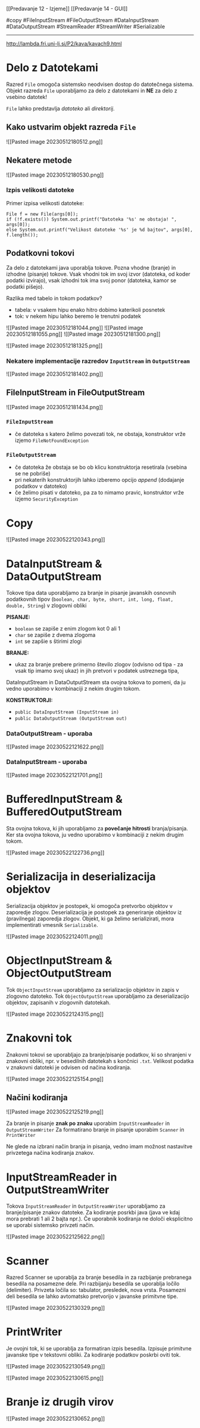 [[Predavanje 12 - Izjeme]]
[[Predavanje 14 - GUI]]

#copy #FileInputStream #FileOutputStream #DataInputStream #DataOutputStream #StreamReader #StreamWriter #Serializable

---
http://lambda.fri.uni-lj.si/P2/kava/kavach9.html

# Delo z Datotekami

Razred `File` omogoča sistemsko neodvisen dostop do datotečnega sistema. 
Objekt razreda `File` uporabljamo za delo z datotekami in **NE** za delo z vsebino datotek!

`File` lahko predstavlja *datoteko* ali *direktorij*.

## Kako ustvarim objekt razreda `File`
![[Pasted image 20230512180512.png]]

## Nekatere metode

![[Pasted image 20230512180530.png]]

### Izpis velikosti datoteke

Primer izpisa velikosti datoteke: 

```
File f = new File(args[0]);
if (!f.exists()) System.out.printf("Datoteka '%s' ne obstaja! ", args[0]);
else System.out.printf("Velikost datoteke '%s' je %d bajtov", args[0], f.length());
```

## Podatkovni tokovi

Za delo z datotekami java uporablja tokove. Pozna vhodne (branje) in izhodne (pisanje) tokove. Vsak vhodni tok im svoj izvor (datoteka, od koder podatki izvirajo), vsak izhodni tok ima svoj ponor (datoteka, kamor se podatki pišejo).

Razlika med tabelo in tokom podatkov?
- tabela: v vsakem hipu enako hitro dobimo katerikoli posnetek
- tok: v nekem hipu lahko beremo le trenutni podatek


![[Pasted image 20230512181044.png]]
![[Pasted image 20230512181055.png]]
![[Pasted image 20230512181300.png]]

![[Pasted image 20230512181325.png]]

### Nekatere implementacije razredov `InputStream` in `OutputStream`

![[Pasted image 20230512181402.png]]

## FileInputStream in FileOutputStream

![[Pasted image 20230512181434.png]]

###  `FileInputStream` 
- če datoteka s katero želimo povezati tok, ne obstaja, konstruktor vrže izjemo `FileNotFoundException`

### `FileOutputStream`
- če datoteka že obstaja se bo ob klicu konstruktorja resetirala (vsebina se ne pobriše)
- pri nekaterih konstruktorjih lahko izberemo opcijo *append* (dodajanje podatkov v datoteko)
- če želimo pisati v datoteko, pa za to nimamo pravic, konstruktor vrže izjemo `SecurityException`


# Copy
![[Pasted image 20230522120343.png]]


# DataInputStream & DataOutputStream

Tokove tipa data uporabljamo za branje in pisanje javanskih osnovnih podatkovnih tipov (`boolean, char, byte, short, int, long, float, double, String`) v zlogovni obliki

**PISANJE:**
- `boolean` se zapiše z enim zlogom kot 0 ali 1
- `char` se zapiše z dvema zlogoma
- `int` se zapšie s štirimi zlogi

**BRANJE:**
- ukaz za branje prebere primerno število zlogov (odvisno od tipa - za vsak tip imamo svoj ukaz) in jih pretvori v podatek ustreznega tipa,

DataInputStream in DataOutputStream sta ovojna tokova to pomeni, da ju vedno uporabimo v kombinaciji z nekim drugim tokom.

**KONSTRUKTORJI:**
- `public DataInputStream (InputStream in)`
- `public DataOutputStream (OutputStream out)`

### DataOutputStream - uporaba
![[Pasted image 20230522121622.png]]

### DataInputStream - uporaba
![[Pasted image 20230522121701.png]]



# BufferedInputStream & BufferedOutputStream

Sta ovojna tokova, ki jih uporabljamo za **povečanje hitrosti** branja/pisanja. Ker sta ovojna tokova, ju vedno uporabimo v kombinaciji z nekim drugim tokom.

![[Pasted image 20230522122736.png]]


# Serializacija in deserializacija objektov

Serializacija objektov je postopek, ki omogoča pretvorbo objektov v zaporedje zlogov. Deserializacija je postopek za generiranje objektov iz (pravilnega) zaporedja zlogov. 
Objekt, ki ga želimo serializirati, mora implementirati vmesnik `Serializable`. 

![[Pasted image 20230522124011.png]]

# ObjectInputStream & ObjectOutputStream

Tok `ObjectInputStream` uporabljamo za serializacijo objektov in zapis v zlogovno datoteko.
Tok `ObjectOutputStream`  uporabljamo za deserializacijo objektov, zapisanih v zlogovnih datotekah.

![[Pasted image 20230522124315.png]]

# Znakovni tok

Znakovni tokovi se uporabljajo za branje/pisanje podatkov, ki so shranjeni v znakovni obliki, npr. v besedilnih datotekah s končnici `.txt`.
Velikost podatka v znakovni datoteki je odvisen od načina kodiranja.

![[Pasted image 20230522125154.png]]

## Načini kodiranja

![[Pasted image 20230522125219.png]]

Za branje in pisanje **znak po znaku** uporabim `InputStreamReader` in `OutputStreamWriter`
Za formatirano branje in pisanje uporabim `Scanner` in `PrintWriter`

Ne glede na izbrani način branja in pisanja, vedno imam možnost nastavitve privzetega načina kodiranja znakov.

# InputStreamReader in OutputStreamWriter

Tokova `InputStreamReader` in `OutputStreamWriter` uporabljamo za branje/pisanje znakov datoteke.
Za kodiranje posrkbi java (java ve kdaj mora prebrati 1 ali 2 bajta npr.). Če uporabnik kodiranja ne določi eksplicitno se uporabi sistemsko privzeti način.

![[Pasted image 20230522125622.png]]

# Scanner

Razred Scanner se uporablja za branje besedila in za razbijanje prebranega besedila na posamezne dele. Pri razbijanju besedila se uporablja ločilo (delimiter). Privzeta ločila so: tabulator, presledek, nova vrsta.
Posamezni deli besedila se lahko avtomatsko pretvorijo v javanske primitvne tipe.

![[Pasted image 20230522130329.png]]

# PrintWriter

Je ovojni tok, ki se uporablja za formatiran izpis besedila. Izpisuje primitvne javanske tipe v tekstovni obliki. Za kodiranje podatkov poskrbi oviti tok.

![[Pasted image 20230522130549.png]]

![[Pasted image 20230522130615.png]]


# Branje iz drugih virov

![[Pasted image 20230522130652.png]]

